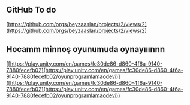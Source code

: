 
## GitHub To do 
[https://github.com/orgs/beyzaaslan/projects/2/views/2](https://github.com/orgs/beyzaaslan/projects/2/views/2)

## Hocamm minnoş oyunumuda oynayııınnn 
[[https://play.unity.com/en/games/fc30de86-d860-4f6a-9140-7880fecefb02](https://play.unity.com/en/games/fc30de86-d860-4f6a-9140-7880fecefb02/oyunprogramlamaodevi)]([https://play.unity.com/en/games/fc30de86-d860-4f6a-9140-7880fecefb02](https://play.unity.com/en/games/fc30de86-d860-4f6a-9140-7880fecefb02/oyunprogramlamaodevi))
